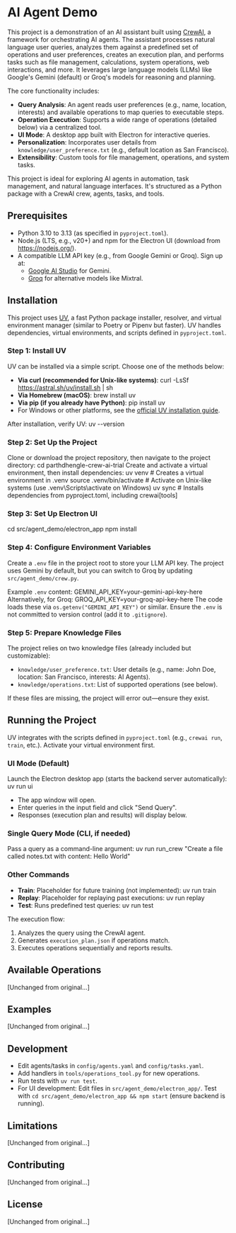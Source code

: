 # AI Agent Demo

This project is a demonstration of an AI assistant built using [CrewAI](https://github.com/crewAIInc/crewAI), a framework for orchestrating AI agents. The assistant processes natural language user queries, analyzes them against a predefined set of operations and user preferences, creates an execution plan, and performs tasks such as file management, calculations, system operations, web interactions, and more. It leverages large language models (LLMs) like Google's Gemini (default) or Groq's models for reasoning and planning.

The core functionality includes:

- **Query Analysis**: An agent reads user preferences (e.g., name, location, interests) and available operations to map queries to executable steps.
- **Operation Execution**: Supports a wide range of operations (detailed below) via a centralized tool.
- **UI Mode**: A desktop app built with Electron for interactive queries.
- **Personalization**: Incorporates user details from `knowledge/user_preference.txt` (e.g., default location as San Francisco).
- **Extensibility**: Custom tools for file management, operations, and system tasks.

This project is ideal for exploring AI agents in automation, task management, and natural language interfaces. It's structured as a Python package with a CrewAI crew, agents, tasks, and tools.

## Prerequisites

- Python 3.10 to 3.13 (as specified in `pyproject.toml`).
- Node.js (LTS, e.g., v20+) and npm for the Electron UI (download from https://nodejs.org/).
- A compatible LLM API key (e.g., from Google Gemini or Groq). Sign up at:
  - [Google AI Studio](https://aistudio.google.com/) for Gemini.
  - [Groq](https://groq.com/) for alternative models like Mixtral.

## Installation

This project uses [UV](https://github.com/astral-sh/uv), a fast Python package installer, resolver, and virtual environment manager (similar to Poetry or Pipenv but faster). UV handles dependencies, virtual environments, and scripts defined in `pyproject.toml`.

### Step 1: Install UV

UV can be installed via a simple script. Choose one of the methods below:

- **Via curl (recommended for Unix-like systems)**:
  curl -LsSf https://astral.sh/uv/install.sh | sh
- **Via Homebrew (macOS)**:
  brew install uv
- **Via pip (if you already have Python)**:
  pip install uv
- For Windows or other platforms, see the [official UV installation guide](https://docs.astral.sh/uv/getting-started/installation/).

After installation, verify UV:
uv --version

### Step 2: Set Up the Project

Clone or download the project repository, then navigate to the project directory:
cd parthdhengle-crew-ai-trial
Create and activate a virtual environment, then install dependencies:
uv venv # Creates a virtual environment in .venv
source .venv/bin/activate # Activate on Unix-like systems (use .venv\Scripts\activate on Windows)
uv sync # Installs dependencies from pyproject.toml, including crewai[tools]

### Step 3: Set Up Electron UI

cd src/agent_demo/electron_app
npm install

### Step 4: Configure Environment Variables

Create a `.env` file in the project root to store your LLM API key. The project uses Gemini by default, but you can switch to Groq by updating `src/agent_demo/crew.py`.

Example `.env` content:
GEMINI_API_KEY=your-gemini-api-key-here
Alternatively, for Groq:
GROQ_API_KEY=your-groq-api-key-here
The code loads these via `os.getenv("GEMINI_API_KEY")` or similar. Ensure the `.env` is not committed to version control (add it to `.gitignore`).

### Step 5: Prepare Knowledge Files

The project relies on two knowledge files (already included but customizable):

- `knowledge/user_preference.txt`: User details (e.g., name: John Doe, location: San Francisco, interests: AI Agents).
- `knowledge/operations.txt`: List of supported operations (see below).

If these files are missing, the project will error out—ensure they exist.

## Running the Project

UV integrates with the scripts defined in `pyproject.toml` (e.g., `crewai run`, `train`, etc.). Activate your virtual environment first.

### UI Mode (Default)

Launch the Electron desktop app (starts the backend server automatically):
uv run ui

- The app window will open.
- Enter queries in the input field and click "Send Query".
- Responses (execution plan and results) will display below.

### Single Query Mode (CLI, if needed)

Pass a query as a command-line argument:
uv run run_crew "Create a file called notes.txt with content: Hello World"

### Other Commands

- **Train**: Placeholder for future training (not implemented):
  uv run train
- **Replay**: Placeholder for replaying past executions:
  uv run replay
- **Test**: Runs predefined test queries:
  uv run test

The execution flow:

1. Analyzes the query using the CrewAI agent.
2. Generates `execution_plan.json` if operations match.
3. Executes operations sequentially and reports results.

## Available Operations

[Unchanged from original...]

## Examples

[Unchanged from original...]

## Development

- Edit agents/tasks in `config/agents.yaml` and `config/tasks.yaml`.
- Add handlers in `tools/operations_tool.py` for new operations.
- Run tests with `uv run test`.
- For UI development: Edit files in `src/agent_demo/electron_app/`. Test with `cd src/agent_demo/electron_app && npm start` (ensure backend is running).

## Limitations

[Unchanged from original...]

## Contributing

[Unchanged from original...]

## License

[Unchanged from original...]
